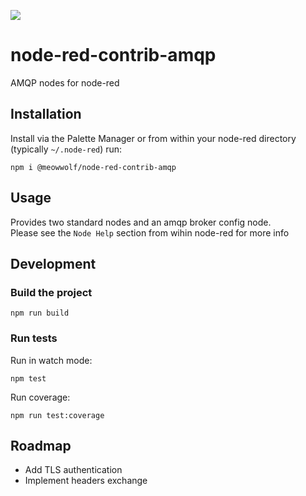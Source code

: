 ![](https://github.com/MeowWolf/node-red-contrib-amqp/workflows/Lint,%20Build,%20Test/badge.svg?branch=master)

# node-red-contrib-amqp

AMQP nodes for node-red

## Installation

Install via the Palette Manager or from within your node-red directory (typically `~/.node-red`) run:

```
npm i @meowwolf/node-red-contrib-amqp
```

## Usage

Provides two standard nodes and an amqp broker config node.  
Please see the `Node Help` section from wihin node-red for more info

## Development

### Build the project

```
npm run build
```

### Run tests

Run in watch mode:

```
npm test
```

Run coverage:

```
npm run test:coverage
```

## Roadmap

- Add TLS authentication
- Implement headers exchange
